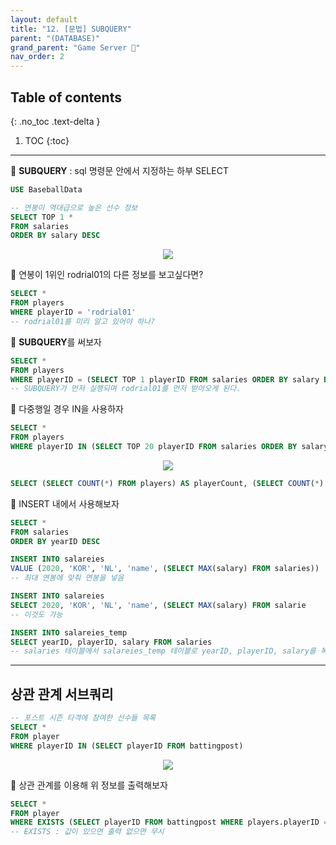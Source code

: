 ```yaml
---
layout: default
title: "12. [문법] SUBQUERY"
parent: "(DATABASE)"
grand_parent: "Game Server 👾"
nav_order: 2
---
```


## Table of contents
{: .no_toc .text-delta }

1. TOC
{:toc}

---

🐳 **SUBQUERY** : sql 명령문 안에서 지정하는 하부 SELECT

```sql
USE BaseballData

-- 연봉이 역대급으로 높은 선수 정보
SELECT TOP 1 *
FROM salaries
ORDER BY salary DESC
```

<p align="center">
  <img src="https://taehyungs-programming-blog.github.io/blog/assets/images/database/basic-12-1.png"/>
</p>

🐳 연봉이 1위인 rodrial01의 다른 정보를 보고싶다면?

```sql
SELECT *
FROM players
WHERE playerID = 'rodrial01'
-- rodrial01를 미리 알고 있어야 하나?
```

🐳 **SUBQUERY**를 써보자

```sql
SELECT *
FROM players
WHERE playerID = (SELECT TOP 1 playerID FROM salaries ORDER BY salary DESC)
-- SUBQUERY가 먼저 실행되며 rodrial01를 먼저 받아오게 된다.
```

🐳 다중행일 경우 IN을 사용하자

```sql
SELECT *
FROM players
WHERE playerID IN (SELECT TOP 20 playerID FROM salaries ORDER BY salary DESC)
```

<p align="center">
  <img src="https://taehyungs-programming-blog.github.io/blog/assets/images/database/basic-12-2.png"/>
</p>

```sql
SELECT (SELECT COUNT(*) FROM players) AS playerCount, (SELECT COUNT(*) FROM batting) AS battingCount
```

🐳 INSERT 내에서 사용해보자

```sql
SELECT *
FROM salaries
ORDER BY yearID DESC

INSERT INTO salareies
VALUE (2020, 'KOR', 'NL', 'name', (SELECT MAX(salary) FROM salaries))
-- 최대 연봉에 맞춰 연봉을 넣음

INSERT INTO salareies
SELECT 2020, 'KOR', 'NL', 'name', (SELECT MAX(salary) FROM salarie
-- 이것도 가능

INSERT INTO salareies_temp
SELECT yearID, playerID, salary FROM salaries
-- salaries 테이블에서 salareies_temp 테이블로 yearID, playerID, salary를 복사
```

---

## 상관 관계 서브쿼리

```sql
-- 포스트 시즌 타격에 참여한 선수들 목록
SELECT *
FROM player
WHERE playerID IN (SELECT playerID FROM battingpost)
```

<p align="center">
  <img src="https://taehyungs-programming-blog.github.io/blog/assets/images/database/basic-12-3.png"/>
</p>

🐳 상관 관계를 이용해 위 정보를 출력해보자

```sql
SELECT *
FROM player
WHERE EXISTS (SELECT playerID FROM battingpost WHERE players.playerID = battingpost.playerID)
-- EXISTS : 값이 있으면 출력 없으면 무시
```